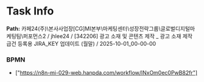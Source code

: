 # Task Info

**Path:** 카페24(주)\본사사업장\[CG]MI본부\마케팅센터\성장전략그룹\글로벌디지털마케팅팀\퍼포먼스2 / jhlee24 / [342206] 광고 소재 및 콘텐츠 제작 _ 광고 소재 제작 급건 등록용 JIRA_KEY 업데이트 (월말) / 2025-10-01_00-00-00

### BPMN
- ["https://n8n-mi-029-web.hanpda.com/workflow/lNxOm0ec0PwB82fr"]


